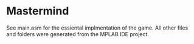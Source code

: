 # Mastermind
See main.asm for the essiental implmentation of the game. All other files and folders were generated from the MPLAB IDE project.
